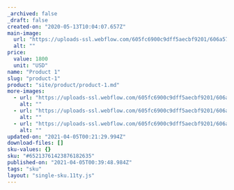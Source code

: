 ```yaml
---
_archived: false
_draft: false
created-on: "2020-05-13T10:04:07.657Z"
main-image:
  url: "https://uploads-ssl.webflow.com/605fc6900c9dff5aecbf9201/606a57e30447306aef3e0fc9_Rectangle%20279%402x.png"
  alt: ""
price:
  value: 1800
  unit: "USD"
name: "Product 1"
slug: "product-1"
product: "site/product/product-1.md"
more-images:
  - url: "https://uploads-ssl.webflow.com/605fc6900c9dff5aecbf9201/606a57f7f6f460129526c99d_Rectangle%20634%402x.png"
    alt: ""
  - url: "https://uploads-ssl.webflow.com/605fc6900c9dff5aecbf9201/606a58018eb9427d9e668c54_Rectangle%20635%402x.png"
    alt: ""
  - url: "https://uploads-ssl.webflow.com/605fc6900c9dff5aecbf9201/606a5807dd78fd89ad735632_Rectangle%20656%402x.png"
    alt: ""
updated-on: "2021-04-05T00:21:29.994Z"
download-files: []
sku-values: {}
sku: "#65213761423876182635"
published-on: "2021-04-05T00:39:48.984Z"
tags: "sku"
layout: "single-sku.11ty.js"
---
```



